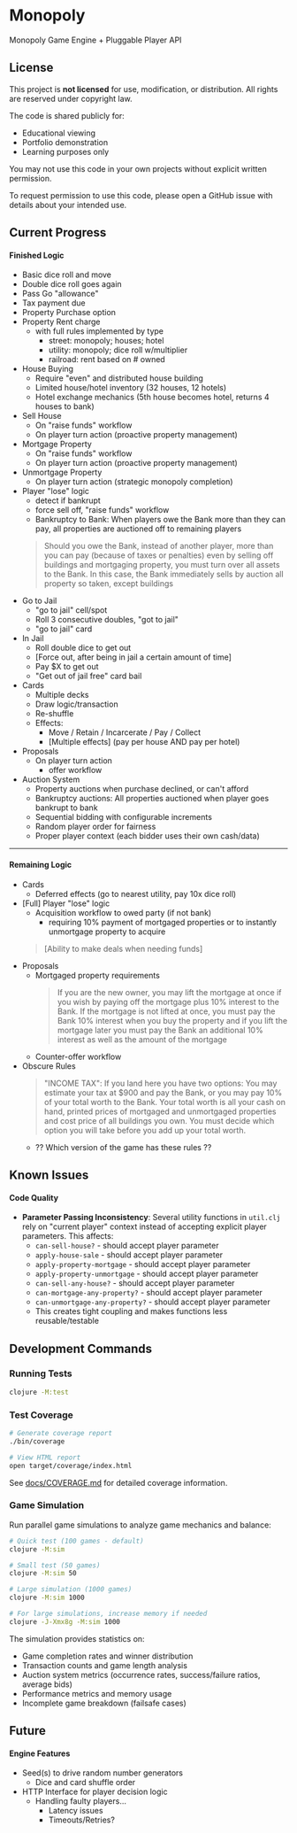 # Monopoly
Monopoly Game Engine + Pluggable Player API

## License

This project is **not licensed** for use, modification, or distribution.
All rights are reserved under copyright law.

The code is shared publicly for:
- Educational viewing
- Portfolio demonstration
- Learning purposes only

You may not use this code in your own projects without explicit written permission.

To request permission to use this code, please open a GitHub issue with details about your intended use.

## Current Progress

#### Finished Logic
 - Basic dice roll and move
 - Double dice roll goes again
 - Pass Go "allowance"
 - Tax payment due
 - Property Purchase option
 - Property Rent charge
   - with full rules implemented by type
     - street: monopoly; houses; hotel
     - utility: monopoly; dice roll w/multiplier
     - railroad: rent based on # owned
 - House Buying
   - Require "even" and distributed house building
   - Limited house/hotel inventory (32 houses, 12 hotels)
   - Hotel exchange mechanics (5th house becomes hotel, returns 4 houses to bank)
 - Sell House
   - On "raise funds" workflow
   - On player turn action (proactive property management)
 - Mortgage Property
   - On "raise funds" workflow
   - On player turn action (proactive property management)
 - Unmortgage Property
   - On player turn action (strategic monopoly completion)
 - Player "lose" logic
   - detect if bankrupt
   - force sell off, "raise funds" workflow
   - Bankruptcy to Bank: When players owe the Bank more than they can pay, all properties are auctioned off to remaining players
   > Should you owe the Bank, instead of another player, more than you can pay (because of taxes or penalties) even by selling off buildings and mortgaging property, you must turn over all assets to the Bank. In this case, the Bank immediately sells by auction all property so taken, except buildings
 - Go to Jail
   - "go to jail" cell/spot
   - Roll 3 consecutive doubles, "got to jail"
   - "go to jail" card
 - In Jail
   - Roll double dice to get out
   - [Force out, after being in jail a certain amount of time]
   - Pay $X to get out
   - "Get out of jail free" card bail
 - Cards
   - Multiple decks
   - Draw logic/transaction
   - Re-shuffle
   - Effects:
     - Move / Retain / Incarcerate / Pay / Collect
     - [Multiple effects] (pay per house AND pay per hotel)
 - Proposals
   - On player turn action
     - offer workflow
 - Auction System
   - Property auctions when purchase declined, or can't afford
   - Bankruptcy auctions: All properties auctioned when player goes bankrupt to bank
   - Sequential bidding with configurable increments
   - Random player order for fairness
   - Proper player context (each bidder uses their own cash/data)
 ---------------------------
#### Remaining Logic
 - Cards
   - Deferred effects (go to nearest utility, pay 10x dice roll)
 - [Full] Player "lose" logic
   - Acquisition workflow to owed party (if not bank)
     - requiring 10% payment of mortgaged properties or to instantly unmortgage property to acquire
   > [Ability to make deals when needing funds]
 - Proposals
   - Mortgaged property requirements
     > If you are the new owner, you may lift the mortgage at once if you wish by paying off the mortgage plus 10% interest to the Bank. If the mortgage is not lifted at once, you must pay the Bank 10% interest when you buy the property and if you lift the mortgage later you must pay the Bank an additional 10% interest as well as the amount of the mortgage
   - Counter-offer workflow
 - Obscure Rules
   > "INCOME TAX": If you land here you have two options: You may estimate your tax at $900 and pay the Bank, or you may pay 10% of your total worth to the Bank. Your total worth is all your cash on hand, printed prices of mortgaged and unmortgaged properties and cost price of all buildings you own. You must decide which option you will take before you add up your total worth.
     - ?? Which version of the game has these rules ??



## Known Issues

#### Code Quality
- **Parameter Passing Inconsistency**: Several utility functions in `util.clj` rely on "current player" context instead of accepting explicit player parameters. This affects:
  - `can-sell-house?` - should accept player parameter
  - `apply-house-sale` - should accept player parameter  
  - `apply-property-mortgage` - should accept player parameter
  - `apply-property-unmortgage` - should accept player parameter
  - `can-sell-any-house?` - should accept player parameter
  - `can-mortgage-any-property?` - should accept player parameter
  - `can-unmortgage-any-property?` - should accept player parameter
  - This creates tight coupling and makes functions less reusable/testable

## Development Commands

### Running Tests
```bash
clojure -M:test
```

### Test Coverage
```bash
# Generate coverage report
./bin/coverage

# View HTML report  
open target/coverage/index.html
```

See [docs/COVERAGE.md](docs/COVERAGE.md) for detailed coverage information.

### Game Simulation
Run parallel game simulations to analyze game mechanics and balance:

```bash
# Quick test (100 games - default)
clojure -M:sim

# Small test (50 games)
clojure -M:sim 50

# Large simulation (1000 games)
clojure -M:sim 1000

# For large simulations, increase memory if needed
clojure -J-Xmx8g -M:sim 1000
```

The simulation provides statistics on:
- Game completion rates and winner distribution
- Transaction counts and game length analysis  
- Auction system metrics (occurrence rates, success/failure ratios, average bids)
- Performance metrics and memory usage
- Incomplete game breakdown (failsafe cases)

## Future

#### Engine Features
 - Seed(s) to drive random number generators
   - Dice and card shuffle order
 - HTTP Interface for player decision logic
   - Handling faulty players...
     - Latency issues
     - Timeouts/Retries?
